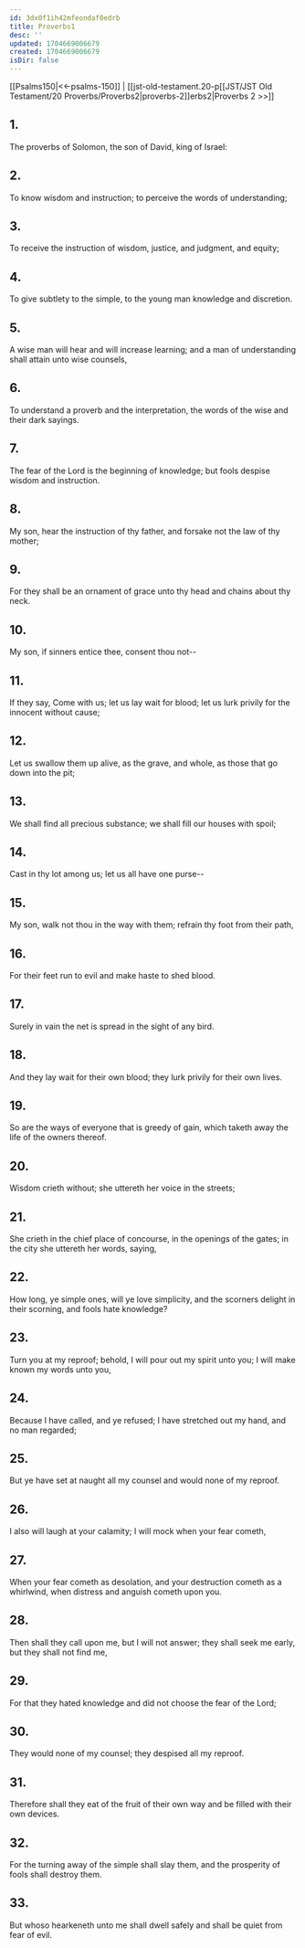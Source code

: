```yaml
---
id: 3dx0f1ih42mfeondaf0edrb
title: Proverbs1
desc: ''
updated: 1704669006679
created: 1704669006679
isDir: false
---
```

[[Psalms150|<<-psalms-150]] | [[jst-old-testament.20-p[[JST/JST Old Testament/20 Proverbs/Proverbs2|proverbs-2]]erbs2|Proverbs 2 >>]]
## 1.
The proverbs of Solomon, the son of David, king of Israel:
## 2.
To know wisdom and instruction; to perceive the words of understanding;
## 3.
To receive the instruction of wisdom, justice, and judgment, and equity;
## 4.
To give subtlety to the simple, to the young man knowledge and discretion.
## 5.
A wise man will hear and will increase learning; and a man of understanding shall attain unto wise counsels,
## 6.
To understand a proverb and the interpretation, the words of the wise and their dark sayings.
## 7.
The fear of the Lord is the beginning of knowledge; but fools despise wisdom and instruction.
## 8.
My son, hear the instruction of thy father, and forsake not the law of thy mother;
## 9.
For they shall be an ornament of grace unto thy head and chains about thy neck.
## 10.
My son, if sinners entice thee, consent thou not\--
## 11.
If they say, Come with us; let us lay wait for blood; let us lurk privily for the innocent without cause;
## 12.
Let us swallow them up alive, as the grave, and whole, as those that go down into the pit;
## 13.
We shall find all precious substance; we shall fill our houses with spoil;
## 14.
Cast in thy lot among us; let us all have one purse\--
## 15.
My son, walk not thou in the way with them; refrain thy foot from their path,
## 16.
For their feet run to evil and make haste to shed blood.
## 17.
Surely in vain the net is spread in the sight of any bird.
## 18.
And they lay wait for their own blood; they lurk privily for their own lives.
## 19.
So are the ways of everyone that is greedy of gain, which taketh away the life of the owners thereof.
## 20.
Wisdom crieth without; she uttereth her voice in the streets;
## 21.
She crieth in the chief place of concourse, in the openings of the gates; in the city she uttereth her words, saying,
## 22.
How long, ye simple ones, will ye love simplicity, and the scorners delight in their scorning, and fools hate knowledge?
## 23.
Turn you at my reproof; behold, I will pour out my spirit unto you; I will make known my words unto you,
## 24.
Because I have called, and ye refused; I have stretched out my hand, and no man regarded;
## 25.
But ye have set at naught all my counsel and would none of my reproof.
## 26.
I also will laugh at your calamity; I will mock when your fear cometh,
## 27.
When your fear cometh as desolation, and your destruction cometh as a whirlwind, when distress and anguish cometh upon you.
## 28.
Then shall they call upon me, but I will not answer; they shall seek me early, but they shall not find me,
## 29.
For that they hated knowledge and did not choose the fear of the Lord;
## 30.
They would none of my counsel; they despised all my reproof.
## 31.
Therefore shall they eat of the fruit of their own way and be filled with their own devices.
## 32.
For the turning away of the simple shall slay them, and the prosperity of fools shall destroy them.
## 33.
But whoso hearkeneth unto me shall dwell safely and shall be quiet from fear of evil.

